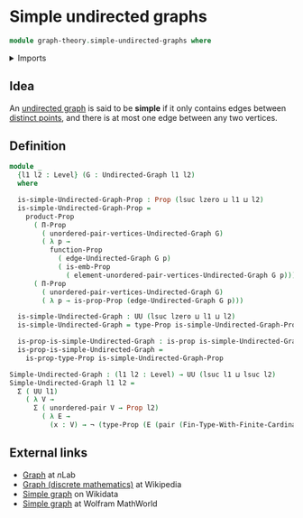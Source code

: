 # Simple undirected graphs

```agda
module graph-theory.simple-undirected-graphs where
```

<details><summary>Imports</summary>

```agda
open import foundation.dependent-pair-types
open import foundation.embeddings
open import foundation.negation
open import foundation.propositions
open import foundation.universe-levels
open import foundation.unordered-pairs

open import graph-theory.undirected-graphs

open import univalent-combinatorics.finite-types
```

</details>

## Idea

An [undirected graph](graph-theory.undirected-graphs.md) is said to be
**simple** if it only contains edges between
[distinct points](foundation.pairs-of-distinct-elements.md), and there is at
most one edge between any two vertices.

## Definition

```agda
module _
  {l1 l2 : Level} (G : Undirected-Graph l1 l2)
  where

  is-simple-Undirected-Graph-Prop : Prop (lsuc lzero ⊔ l1 ⊔ l2)
  is-simple-Undirected-Graph-Prop =
    product-Prop
      ( Π-Prop
        ( unordered-pair-vertices-Undirected-Graph G)
        ( λ p →
          function-Prop
            ( edge-Undirected-Graph G p)
            ( is-emb-Prop
              ( element-unordered-pair-vertices-Undirected-Graph G p))))
      ( Π-Prop
        ( unordered-pair-vertices-Undirected-Graph G)
        ( λ p → is-prop-Prop (edge-Undirected-Graph G p)))

  is-simple-Undirected-Graph : UU (lsuc lzero ⊔ l1 ⊔ l2)
  is-simple-Undirected-Graph = type-Prop is-simple-Undirected-Graph-Prop

  is-prop-is-simple-Undirected-Graph : is-prop is-simple-Undirected-Graph
  is-prop-is-simple-Undirected-Graph =
    is-prop-type-Prop is-simple-Undirected-Graph-Prop

Simple-Undirected-Graph : (l1 l2 : Level) → UU (lsuc l1 ⊔ lsuc l2)
Simple-Undirected-Graph l1 l2 =
  Σ ( UU l1)
    ( λ V →
      Σ ( unordered-pair V → Prop l2)
        ( λ E →
          (x : V) → ¬ (type-Prop (E (pair (Fin-Type-With-Finite-Cardinality 2) (λ y → x))))))
```

## External links

- [Graph](https://ncatlab.org/nlab/show/graph) at $n$Lab
- [Graph (discrete mathematics)](<https://en.wikipedia.org/wiki/Graph_(discrete_mathematics)>)
  at Wikipedia
- [Simple graph](https://www.wikidata.org/entity/Q15838309) on Wikidata
- [Simple graph](https://mathworld.wolfram.com/SimpleGraph.html) at Wolfram
  MathWorld
